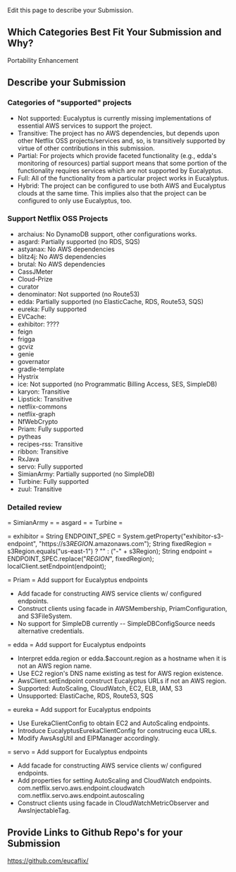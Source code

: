 Edit this page to describe your Submission.

## Which Categories Best Fit Your Submission and Why?
Portability Enhancement

## Describe your Submission

### Categories of "supported" projects
* Not supported:  Eucalyptus is currently missing implementations of essential AWS services to support the project.
* Transitive:  The project has no AWS dependencies, but depends upon other Netflix OSS projects/services and, so, is transitively supported by virtue of other contributions in this submission.
* Partial:  For projects which provide faceted functionality (e.g., edda's monitoring of resources) partial support means that some portion of the functionality requires services which are not supported by Eucalyptus.
* Full:  All of the functionality from a particular project works in Eucalyptus.
* Hybrid:  The project can be configured to use both AWS and Eucalyptus clouds at the same time.  This implies also that the project can be configured to only use Eucalyptus, too.

### Support Netflix OSS Projects
* archaius: No DynamoDB support, other configurations works.
* asgard: Partially supported (no RDS, SQS)
* astyanax: No AWS dependencies
* blitz4j: No AWS dependencies
* brutal: No AWS dependencies
* CassJMeter
* Cloud-Prize
* curator
* denominator: Not supported (no Route53)
* edda: Partially supported (no ElasticCache, RDS, Route53, SQS)
* eureka: Fully supported
* EVCache:
* exhibitor: ????
* feign
* frigga
* gcviz
* genie
* governator
* gradle-template
* Hystrix
* ice: Not supported (no Programmatic Billing Access, SES, SimpleDB)
* karyon: Transitive
* Lipstick: Transitive
* netflix-commons
* netflix-graph
* NfWebCrypto
* Priam: Fully supported
* pytheas
* recipes-rss: Transitive
* ribbon: Transitive
* RxJava
* servo: Fully supported
* SimianArmy: Partially supported (no SimpleDB)
* Turbine: Fully supported
* zuul: Transitive

### Detailed review

= SimianArmy =
= asgard =
= Turbine =


= exhibitor =
String ENDPOINT_SPEC = System.getProperty("exhibitor-s3-endpoint", "https://s3$REGION$.amazonaws.com");
String fixedRegion = s3Region.equals("us-east-1") ? "" : ("-" + s3Region);
String endpoint = ENDPOINT_SPEC.replace("$REGION$", fixedRegion);
localClient.setEndpoint(endpoint);

= Priam =
Add support for Eucalyptus endpoints

- Add facade for constructing AWS service clients w/ configured endpoints.
- Construct clients using facade in AWSMembership, PriamConfiguration, and
  S3FileSystem.
- No support for SimpleDB currently -- SimpleDBConfigSource needs
  alternative credentials.

= edda =
Add support for Eucalyptus endpoints

- Interpret edda.region or edda.$account.region as a hostname
  when it is not an AWS region name.
- Use EC2 region's DNS name existing as test for AWS region existence.
- AwsClient.setEndpoint construct Eucalyptus URLs if not an AWS region.
- Supported: AutoScaling, CloudWatch, EC2, ELB, IAM, S3
- Unsupported: ElastiCache, RDS, Route53, SQS

= eureka =
Add support for Eucalyptus endpoints

- Use EurekaClientConfig to obtain EC2 and AutoScaling endpoints.
- Introduce EucalyptusEurekaClientConfig for construcing euca URLs.
- Modify AwsAsgUtil and EIPManager accordingly.

= servo =
Add support for Eucalyptus endpoints

- Add facade for constructing AWS service clients w/ configured endpoints.
- Add properties for setting AutoScaling and CloudWatch endpoints.
  com.netflix.servo.aws.endpoint.cloudwatch
  com.netflix.servo.aws.endpoint.autoscaling
- Construct clients using facade in CloudWatchMetricObserver and
  AwsInjectableTag.


## Provide Links to Github Repo's for your Submission
https://github.com/eucaflix/